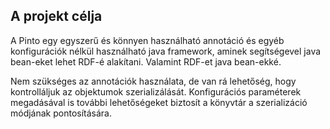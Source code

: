 ## A projekt célja

A Pinto egy egyszerű és könnyen használható annotáció és egyéb konfigurációk nélkül használható java framework, aminek segítségevel java bean-eket lehet RDF-é alakítani. Valamint RDF-et java bean-ekké.

Nem szükséges az annotációk használata, de van rá lehetőség, hogy kontrolláljuk az objektumok szerializálását. Konfigurációs paraméterek megadásával is további lehetőségeket biztosít a könyvtár a szerializáció módjának pontosítására.

